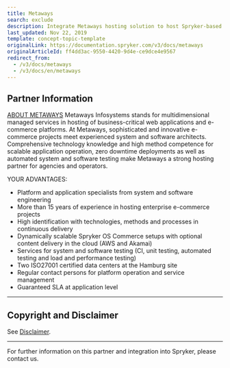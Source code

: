 ```yaml
---
title: Metaways
search: exclude
description: Integrate Metaways hosting solution to host Spryker-based project.
last_updated: Nov 22, 2019
template: concept-topic-template
originalLink: https://documentation.spryker.com/v3/docs/metaways
originalArticleId: ff4dd3ac-9550-4420-9d4e-ce9dce4e9567
redirect_from:
  - /v3/docs/metaways
  - /v3/docs/en/metaways
---
```


## Partner Information

[ABOUT METAWAYS](https://www.metaways.de/1/products/spryker-hosting/) 
Metaways Infosystems stands for multidimensional managed services in hosting of business-critical web applications and e-commerce platforms. At Metaways, sophisticated and innovative e-commerce projects meet experienced system and software architects. Comprehensive technology knowledge and high method competence for scalable application operation, zero downtime deployments as well as automated system and software testing make Metaways a strong hosting partner for agencies and operators. 
 
 YOUR ADVANTAGES: 
 
* Platform and application specialists from system and software engineering
* More than 15 years of experience in hosting enterprise e-commerce projects
* High identification with technologies, methods and processes in continuous delivery
* Dynamically scalable Spryker OS Commerce setups with optional content delivery in the cloud (AWS and Akamai)
* Services for system and software testing (CI, unit testing, automated testing and load and performance testing)
* Two ISO27001 certified data centers at the Hamburg site
* Regular contact persons for platform operation and service management
* Guaranteed SLA at application level
---

## Copyright and Disclaimer

See [Disclaimer](https://github.com/spryker/spryker-documentation).

---
For further information on this partner and integration into Spryker, please contact us.

<div class="hubspot-forms hubspot-forms--docs">
<div class="hubspot-form" id="hubspot-partners-1">
            <div class="script-embed" data-code="
                                            hbspt.forms.create({
				                                portalId: '2770802',
				                                formId: '163e11fb-e833-4638-86ae-a2ca4b929a41',
              	                                onFormReady: function() {
              		                                const hbsptInit = new CustomEvent('hbsptInit', {bubbles: true});
              		                                document.querySelector('#hubspot-partners-1').dispatchEvent(hbsptInit);
              	                                }
				                            });
            "></div>
</div>
</div>

